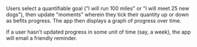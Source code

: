 Users select a quantifiable goal ("I will run 100 miles" or "I will meet 25 new dogs"), then update "moments" wherein they tick their quantity up or down as befits progress. The app then displays a graph of progress over time.

If a user hasn’t updated progress in some unit of time (say, a week), the app will email a friendly reminder.
